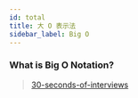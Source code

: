 ```yaml
---
id: total
title: 大 O 表示法
sidebar_label: Big O
---
```


### What is Big O Notation?

> [30-seconds-of-interviews](https://github.com/30-seconds/30-seconds-of-interviews/blob/8f257a9dc3f80a1cf7cd40ff784323b0ae4880d1/questions/big-o-notation.md)
